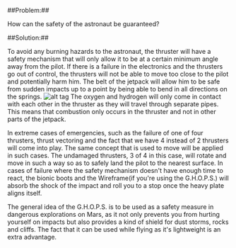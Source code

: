 ##Problem:##

How can the safety of the astronaut be guaranteed?

##Solution:##

To avoid any burning hazards to the astronaut, the thruster will have a
safety mechanism that will only allow it to be at a certain minimum
angle away from the pilot. If there is a failure in the electronics and
the thrusters go out of control, the thrusters will not be able to move
too close to the pilot and potentially harm him. The belt of the jetpack will allow him to be safe from sudden impacts up to a point by being able to bend in all directions on the springs.
![alt tag](http://i.imgur.com/wAcVuRy.jpg)
The oxygen and hydrogen will only come in contact with each other in the
thruster as they will travel through separate pipes. This means that
combustion only occurs in the thruster and not in other parts of the jetpack.

In extreme cases of emergencies, such as the failure of one of four thrusters, thrust vectoring and the fact that we have 4 instead of 2 thrusters will come into play. The same concept that is used to move will be applied in such cases. The undamaged thrusters, 3 of 4 in this case, will rotate and move in such a way so as to safely land the pilot to the nearest surface. In cases of failure where the safety mechanism doesn't have enough time to react, the bionic boots and the Wireframe(if you're using the G.H.O.P.S.) will absorb the shock of the impact and roll you to a stop once the heavy plate aligns itself.

The general idea of the G.H.O.P.S. is to be used as a safety measure in dangerous explorations on Mars, as it not only prevents you from hurting yourself on impacts but also provides a kind of shield for dust storms, rocks and cliffs. The fact that it can be used while flying as it's lightweight is an extra advantage.
